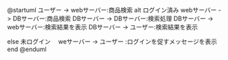 @startuml
ユーザー -> webサーバー:商品検索
 alt ログイン済み
 webサーバー -> DBサーバー:商品検索
 DBサーバー -> DBサーバー:検索処理
 DBサーバー -> webサーバー:検索結果を表示
 DBサーバー -> ユーザー:検索結果を表示
 
 else 未ログイン
 　weサーバー -> ユーザー :ログインを促すメッセージを表示
 end
@enduml






